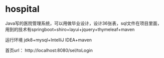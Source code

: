 # hospital
Java写的医院管理系统，可以用做毕业设计，设计36张表，sql文件在项目里面，用到的技术有springboot+shiro+layui+jquery+thymeleaf+maven


运行环境
jdk8+mysql+IntelliJ IDEA+maven

首页url：
http://localhost:8080/sel/toLogin
